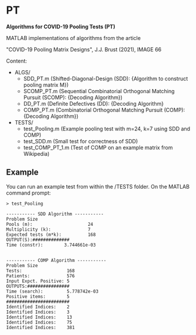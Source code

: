 # PT
**Algorithms for COVID-19 Pooling Tests (PT)**

MATLAB implementations of algorithms from the article

"COVID-19 Pooling Matrix Designs", J.J. Brust (2021), IMAGE 66

Content:
  * ALGS/
    - SDD_PT.m (Shifted-Diagonal-Design (SDD): {Algorithm to construct pooling matrix M})
    - SCOMP_PT.m (Sequential Combinatorial Orthogonal Matching Pursuit (SCOMP): {Decoding Algorithm})
    - DD_PT.m (Definite Defectives (DD): {Decoding Algorithm}
    - COMP_PT.m (Combinatorial Orthogonal Matching Pursuit (COMP): {Decoding Algorithm})
  * TESTS/
    - test_Pooling.m (Example pooling test with m=24, k=7 using SDD and COMP)
    - test_SDD.m (Small test for correctness of SDD)
    - test_COMP_PT_1.m (Test of COMP on an example matrix from Wikipedia)

## Example
You can run an example test from within the /TESTS folder. On
the MATLAB command prompt:

`> test_Pooling`

```
----------- SDD Algorithm ----------- 
Problem Size 
Pools (m):                     24 
Multiplicity (k):              7 
Expected tests (m*k):          168 
OUTPUT(S):############## 
Time (constr):        3.744661e-03 


----------- COMP Algorithm ----------- 
Problem Size 
Tests:                 168 
Patients:              576 
Input Expct. Positive: 5 
OUTPUTS:################ 
Time (search):         5.778742e-03 
Positive items:        5 
######################## 
Identified Indices:    2 
Identified Indices:    3 
Identified Indices:    13 
Identified Indices:    75 
Identified Indices:    381
